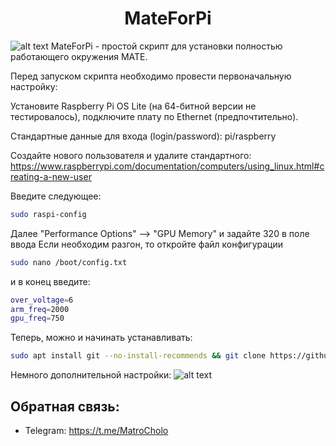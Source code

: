 <h1 align="center">MateForPi</h1>

![alt text](https://github.com/MatroCholo/mateforpi/blob/main/screenshot1.png)
MateForPi - простой скрипт для установки полностью работающего окружения MATE.

Перед запуском скрипта необходимо провести первоначальную настройку:

Установите Raspberry Pi OS Lite (на 64-битной версии не тестировалось), подключите плату по Ethernet (предпочтительно).

Стандартные данные для входа (login/password): pi/raspberry

Создайте нового пользователя и удалите стандартного: 
https://www.raspberrypi.com/documentation/computers/using_linux.html#creating-a-new-user

Введите следующее:
```sh
sudo raspi-config
```
Далее "Performance Options" --> "GPU Memory" и задайте 320 в поле ввода
Если необходим разгон, то откройте файл конфигурации
```sh
sudo nano /boot/config.txt
```
и в конец введите:
```sh
over_voltage=6
arm_freq=2000
gpu_freq=750
```

Теперь, можно и начинать устанавливать:
```sh
sudo apt install git --no-install-recommends && git clone https://github.com/MatroCholo/mateforpi/ && cd mateforpi &&& sudo bash mateforpi
```

Немного дополнительной настройки:
![alt text](https://github.com/MatroCholo/mateforpi/blob/main/screenshot2.png)

## Обратная связь:
- Telegram: https://t.me/MatroCholo
